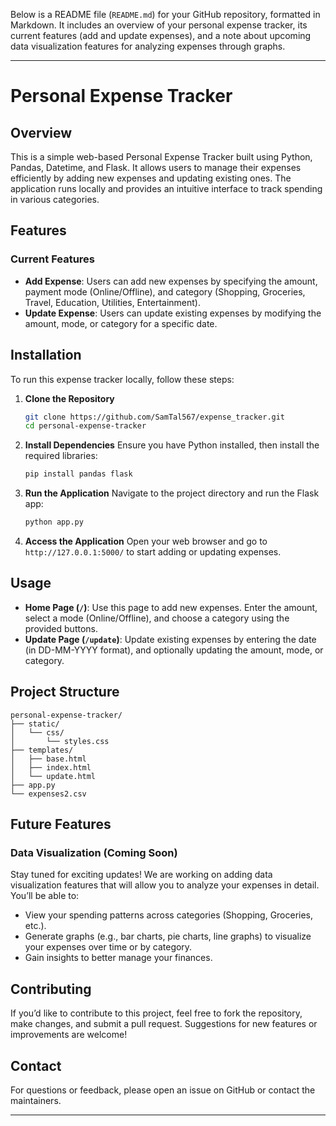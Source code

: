 Below is a README file (`README.md`) for your GitHub repository, formatted in Markdown. It includes an overview of your personal expense tracker, its current features (add and update expenses), and a note about upcoming data visualization features for analyzing expenses through graphs.

---

# Personal Expense Tracker

## Overview
This is a simple web-based Personal Expense Tracker built using Python, Pandas, Datetime, and Flask. It allows users to manage their expenses efficiently by adding new expenses and updating existing ones. The application runs locally and provides an intuitive interface to track spending in various categories.

## Features
### Current Features
- **Add Expense**: Users can add new expenses by specifying the amount, payment mode (Online/Offline), and category (Shopping, Groceries, Travel, Education, Utilities, Entertainment).
- **Update Expense**: Users can update existing expenses by modifying the amount, mode, or category for a specific date.

## Installation
To run this expense tracker locally, follow these steps:

1. **Clone the Repository**
   ```bash
   git clone https://github.com/SamTal567/expense_tracker.git
   cd personal-expense-tracker
   ```

2. **Install Dependencies**
   Ensure you have Python installed, then install the required libraries:
   ```bash
   pip install pandas flask
   ```

3. **Run the Application**
   Navigate to the project directory and run the Flask app:
   ```bash
   python app.py
   ```

4. **Access the Application**
   Open your web browser and go to `http://127.0.0.1:5000/` to start adding or updating expenses.

## Usage
- **Home Page (`/`)**: Use this page to add new expenses. Enter the amount, select a mode (Online/Offline), and choose a category using the provided buttons.
- **Update Page (`/update`)**: Update existing expenses by entering the date (in DD-MM-YYYY format), and optionally updating the amount, mode, or category.

## Project Structure
```
personal-expense-tracker/
├── static/
│   └── css/
│       └── styles.css
├── templates/
│   ├── base.html
│   ├── index.html
│   └── update.html
├── app.py
└── expenses2.csv
```

## Future Features
### Data Visualization (Coming Soon)
Stay tuned for exciting updates! We are working on adding data visualization features that will allow you to analyze your expenses in detail. You’ll be able to:
- View your spending patterns across categories (Shopping, Groceries, etc.).
- Generate graphs (e.g., bar charts, pie charts, line graphs) to visualize your expenses over time or by category.
- Gain insights to better manage your finances.

## Contributing
If you’d like to contribute to this project, feel free to fork the repository, make changes, and submit a pull request. Suggestions for new features or improvements are welcome!



## Contact
For questions or feedback, please open an issue on GitHub or contact the maintainers.

---

